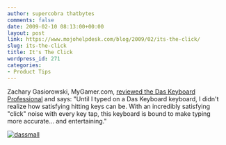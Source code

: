```yaml
---
author: supercobra thatbytes
comments: false
date: 2009-02-10 08:13:00+00:00
layout: post
link: https://www.mojohelpdesk.com/blog/2009/02/its-the-click/
slug: its-the-click
title: It's The Click
wordpress_id: 271
categories:
- Product Tips
---
```


Zachary Gasiorowski, MyGamer.com, [reviewed the Das Keyboard Professional](http://www.mygamer.com/?platform=&publisher=&developer=&game=&page=articles&mode=viewarticles&id=424) and says: "Until I typed on a Das Keyboard keyboard, I didn't realize how satisfying hitting keys can be. With an incredibly satisfying "click" noise with every key tap, this keyboard is bound to make typing more accurate… and entertaining."<!-- more -->

[![dassmall](http://www.mojohelpdesk.com/blog/wordpress/wp-content/uploads/2009/02/dassmall.jpg)](http://www.mojohelpdesk.com/blog/wordpress/wp-content/uploads/2009/02/dassmall.jpg)
